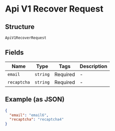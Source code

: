 
# Api V1 Recover Request

## Structure

`ApiV1RecoverRequest`

## Fields

| Name | Type | Tags | Description |
|  --- | --- | --- | --- |
| `email` | `string` | Required | - |
| `recaptcha` | `string` | Required | - |

## Example (as JSON)

```json
{
  "email": "email6",
  "recaptcha": "recaptcha4"
}
```

